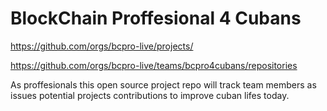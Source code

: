 # BlockChain Proffesional 4 Cubans

https://github.com/orgs/bcpro-live/projects/

https://github.com/orgs/bcpro-live/teams/bcpro4cubans/repositories

As proffesionals this open source project repo will track team members as issues potential projects contributions to improve cuban lifes today.
